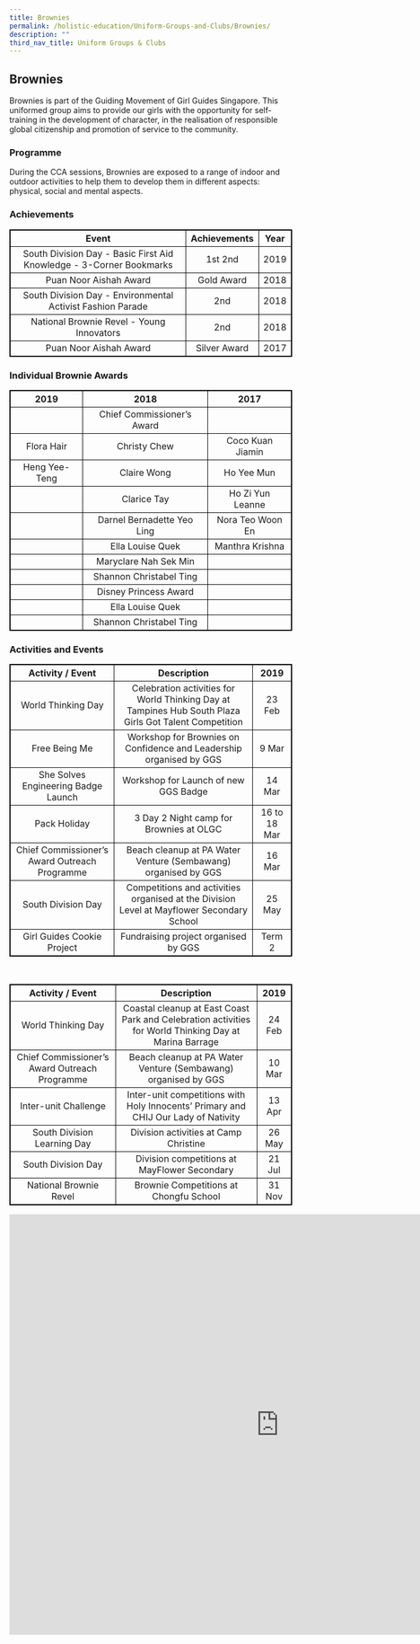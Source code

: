 ```yaml
---
title: Brownies
permalink: /holistic-education/Uniform-Groups-and-Clubs/Brownies/
description: ""
third_nav_title: Uniform Groups & Clubs
---
```

## Brownies 

Brownies is part of the Guiding Movement of Girl Guides Singapore. This uniformed group aims to provide our girls with the opportunity for self-training in the development of character, in the realisation of responsible global citizenship and promotion of service to the community.

### Programme

During the CCA sessions, Brownies are exposed to a range of indoor and outdoor activities to help them to develop them in different aspects: physical, social and mental aspects.

### Achievements 
<style> 
table, th{ border: 1px solid black; } 
td { border: 1px solid black; } 

</style>
|                                Event                                |  Achievements |  Year |
|:-------------------------------------------------------------------:|:-------------:|:-----:|
| South Division Day - Basic First Aid Knowledge - 3-Corner Bookmarks |    1st  2nd   |  2019 |
| Puan Noor Aishah Award                                              |   Gold Award  |  2018 |
| South Division Day - Environmental Activist Fashion Parade          |      2nd      | 2018  |
| National Brownie Revel -  Young Innovators                          |      2nd      | 2018  |
| Puan Noor Aishah Award                                              | Silver Award  | 2017  |

### Individual Brownie Awards 

|      2019      |             2018            |        2017       |
|:--------------:|:---------------------------:|:-----------------:|
|                |  Chief Commissioner’s Award |                   |
|   Flora Hair   |         Christy Chew        |  Coco Kuan Jiamin |
| Heng Yee-Teng  |         Claire Wong         |    Ho Yee Mun     |
|                |          Clarice Tay        | Ho Zi Yun Leanne  |
|                | Darnel Bernadette Yeo Ling  | Nora Teo Woon En  |
|                |      Ella Louise Quek       |  Manthra Krishna  |
|                |    Maryclare Nah Sek Min    |                   |
|                |   Shannon Christabel Ting   |                   |
|                |    Disney Princess Award    |                   |
|                |       Ella Louise Quek      |                   |
|                |   Shannon Christabel Ting   |                   |

### Activities and Events

|                Activity / Event                |                                               Description                                               |      2019     |
|:----------------------------------------------:|:-------------------------------------------------------------------------------------------------------:|:-------------:|
| World Thinking Day                             | Celebration activities for World Thinking Day at Tampines Hub South Plaza  Girls Got Talent Competition |     23 Feb    |
| Free Being Me                                  | Workshop for Brownies on Confidence and Leadership organised by GGS                                     |     9 Mar     |
| She Solves Engineering Badge Launch            | Workshop for Launch of new GGS Badge                                                                    |     14 Mar    |
| Pack Holiday                                   | 3 Day 2 Night camp for Brownies at OLGC                                                                 | 16 to 18 Mar  |
| Chief Commissioner’s Award Outreach Programme  | Beach cleanup at PA Water Venture (Sembawang) organised by GGS                                          |    16 Mar     |
| South Division Day                             | Competitions and activities organised at the Division Level at Mayflower Secondary School               |     25 May    |
| Girl Guides Cookie Project                     | Fundraising project organised by GGS                                                                    |    Term 2     |

<br>

|                Activity / Event               |                                               Description                                              |   2019  |
|:---------------------------------------------:|:------------------------------------------------------------------------------------------------------:|:-------:|
| World Thinking Day                            | Coastal cleanup at East Coast Park and Celebration activities for World Thinking Day at Marina Barrage |  24 Feb |
| Chief Commissioner’s Award Outreach Programme | Beach cleanup at PA Water Venture (Sembawang) organised by GGS                                         |  10 Mar |
|  Inter-unit Challenge                         | Inter-unit competitions with Holy Innocents’ Primary and CHIJ Our Lady of Nativity                     |  13 Apr |
| South Division Learning Day                   | Division activities at Camp Christine                                                                  | 26 May  |
| South Division Day                            | Division competitions at MayFlower Secondary                                                           | 21 Jul  |
|  National Brownie Revel                       | Brownie Competitions at Chongfu School                                                                 |  31 Nov |

<iframe allowfullscreen="true" height="749" width="960" frameborder="0" src="https://docs.google.com/presentation/d/e/2PACX-1vSfHftlz2wRCLwjY_rYOymfIGmt0oyESPeVxUmaebJOSifvRkDSK2KteYtM2INNlbi2Khs0cyhd9RFf/embed?start=false&amp;loop=false&amp;delayms=3000"></iframe>